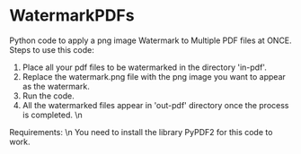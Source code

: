 # WatermarkPDFs
Python code to apply a png image Watermark to Multiple PDF files at ONCE.
 Steps to use this code:
1. Place all your pdf files to be watermarked in the directory 'in-pdf'.
2. Replace the watermark.png file with the png image you want to appear as the watermark.
3. Run the code.
4. All the watermarked files appear in 'out-pdf' directory once the process is completed. \n

Requirements: \n
You need to install the library PyPDF2 for this code to work.
